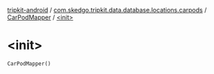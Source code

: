 [tripkit-android](../../index.md) / [com.skedgo.tripkit.data.database.locations.carpods](../index.md) / [CarPodMapper](index.md) / [&lt;init&gt;](./-init-.md)

# &lt;init&gt;

`CarPodMapper()`
